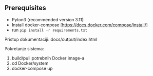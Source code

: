 ## Prerequisites
 - Pyton3 (recommended version 3.11)
 - Install docker-compose [https://docs.docker.com/compose/install/]
 - run `pip install -r requirements.txt`

Pristup dokumentaciji:
    docs/output/index.html

Pokretanje sistema:
 1. build/pull potrebnih Docker image-a
 2. cd Docker/system
 3. docker-compose up